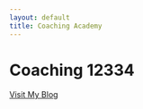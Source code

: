 ```yaml
---
layout: default
title: Coaching Academy
---
```


# Coaching 12334

<!-- You can add more content here as needed. -->
<a href="blog.md" class="blog-link">Visit My Blog</a>